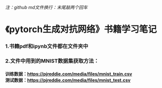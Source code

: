 *注：github md文件换行：末尾敲两个回车*
# 《pytorch生成对抗网络》书籍学习笔记  
###  1.书籍pdf和ipynb文件都在文件夹中  
### **2.文件中用到的MNIST数据集获取方法：**  
#### 
  **训练数据：https://pjreddie.com/media/files/mnist_train.csv  
  测试数据：https://pjreddie.com/media/files/mnist_test.csv**  
